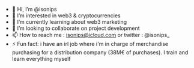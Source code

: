 - 👋 Hi, I’m @isonips
- 👀 I’m interested in web3 & cryptocurrencies
- 🌱 I’m currently learning about web3 marketing
- 💞️ I’m looking to collaborate on project development 
- 📫 How to reach me : isonips@icloud.com or twitter : @isonips_
- ⚡ Fun fact: i have an irl job where i'm in charge of merchandise purchasing for a distribution company (38M€ of purchases). I train and learn everything myself

<!---
isonips/isonips is a ✨ special ✨ repository because its `README.md` (this file) appears on your GitHub profile.
You can click the Preview link to take a look at your changes.
--->
